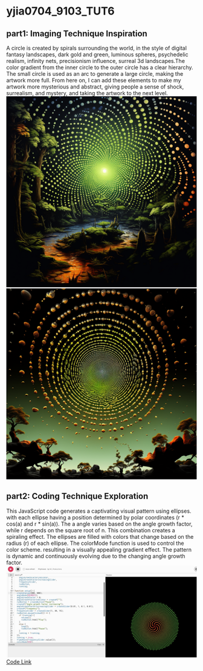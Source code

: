# yjia0704_9103_TUT6

## part1: Imaging Technique Inspiration
A circle is created by spirals surrounding the world, in the style of digital fantasy landscapes, dark gold and green, luminous spheres, psychedelic realism, infinity nets, precisionism influence, surreal 3d landscapes.The color gradient from the inner circle to the outer circle has a clear hierarchy. The small circle is used as an arc to generate a large circle, making the artwork more full. From here on, I can add these elements to make my artwork more mysterious and abstract, giving people a sense of shock, surrealism, and mystery, and taking the artwork to the next level. 
![image1](image1.png)
![image2](image2.png)

## part2: Coding Technique Exploration
This JavaScript code generates a captivating visual pattern using ellipses. 
 with each ellipse having a position determined by polar coordinates (r * cos(a) and r * sin(a)). The a angle varies based on the angle growth factor, while r depends on the square root of n. This combination creates a spiraling effect.
The ellipses are filled with colors that change based on the radius (r) of each ellipse. The colorMode function is used to control the color scheme. resulting in a visually appealing gradient effect.
 The pattern is dynamic and continuously evolving due to the changing angle growth factor.
![exampleCode](exampleCode.jpg) 
[Code Link](https://editor.p5js.org/NC_Productions/sketches/Ui4ns_1c-)